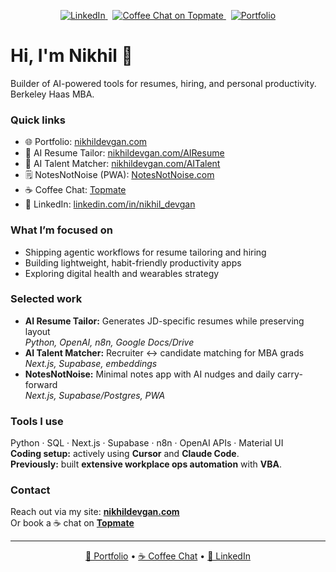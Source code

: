 <!-- Top icon row -->
<p align="center">
  <a href="https://www.linkedin.com/in/nikhil_devgan" target="_blank">
    <img alt="LinkedIn" src="https://img.shields.io/badge/LinkedIn-0077B5?logo=linkedin&logoColor=white">
  </a>
  &nbsp;
  <a href="https://topmate.io/nikhil_devgan" target="_blank">
    <img alt="Coffee Chat on Topmate" src="https://img.shields.io/badge/Coffee%20Chat-Topmate-111827?logo=buymeacoffee&logoColor=white">
  </a>
  &nbsp;
  <a href="https://www.nikhildevgan.com" target="_blank">
    <img alt="Portfolio" src="https://img.shields.io/badge/Portfolio-Visit-10b981?logo=astro&logoColor=white">
  </a>
</p>

# Hi, I'm Nikhil 👋  
Builder of AI-powered tools for resumes, hiring, and personal productivity. Berkeley Haas MBA.

### Quick links
- 🌐 Portfolio: [nikhildevgan.com](https://www.nikhildevgan.com)
- 🤖 AI Resume Tailor: [nikhildevgan.com/AIResume](https://www.nikhildevgan.com/AIResume)
- 🧭 AI Talent Matcher: [nikhildevgan.com/AITalent](https://www.nikhildevgan.com/AITalent)
- 🗒️ NotesNotNoise (PWA): [NotesNotNoise.com](https://NotesNotNoise.com)
- ☕ Coffee Chat: [Topmate](https://topmate.io/nikhil_devgan)
- 💼 LinkedIn: [linkedin.com/in/nikhil_devgan](https://www.linkedin.com/in/nikhil_devgan)

### What I’m focused on
- Shipping agentic workflows for resume tailoring and hiring
- Building lightweight, habit-friendly productivity apps
- Exploring digital health and wearables strategy

### Selected work
- **AI Resume Tailor:** Generates JD-specific resumes while preserving layout  
  _Python, OpenAI, n8n, Google Docs/Drive_
- **AI Talent Matcher:** Recruiter ↔ candidate matching for MBA grads  
  _Next.js, Supabase, embeddings_
- **NotesNotNoise:** Minimal notes app with AI nudges and daily carry-forward  
  _Next.js, Supabase/Postgres, PWA_

### Tools I use
Python · SQL · Next.js · Supabase · n8n · OpenAI APIs · Material UI  
**Coding setup:** actively using **Cursor** and **Claude Code**.  
**Previously:** built **extensive workplace ops automation** with **VBA**.

### Contact
Reach out via my site: **[nikhildevgan.com](https://www.nikhildevgan.com)**  
Or book a ☕ chat on **[Topmate](https://topmate.io/nikhil_devgan)**

---

<!-- Bottom icon row / footer -->
<p align="center">
  <a href="https://www.nikhildevgan.com" target="_blank">🔗 Portfolio</a> •
  <a href="https://topmate.io/nikhil_devgan" target="_blank">☕ Coffee Chat</a> •
  <a href="https://www.linkedin.com/in/nikhil_devgan" target="_blank">🔗 LinkedIn</a>
</p>
